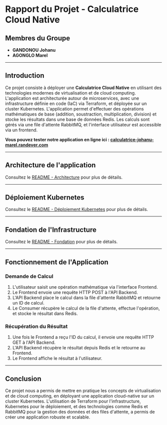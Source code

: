 # Rapport du Projet - Calculatrice Cloud Native

## Membres du Groupe
- **GANDONOU Johanu**
- **AGONGLO Marel**

---

## Introduction

Ce projet consiste à déployer une **Calculatrice Cloud Native** en utilisant des technologies modernes de virtualisation et de cloud computing. L'application est architecturée autour de microservices, avec une infrastructure définie en code (IaC) via Terraform, et déployée sur un cluster Kubernetes. L'application permet d'effectuer des opérations mathématiques de base (addition, soustraction, multiplication, division) et stocke les résultats dans une base de données Redis. Les calculs sont gérés via une file d'attente RabbitMQ, et l'interface utilisateur est accessible via un frontend.

**Vous pouvez tester notre application en ligne ici : [calculatrice-johanu-marel.randever.com](http://calculatrice-johanu-marel.randever.com/)**

---

## Architecture de l'application

Consultez le [README - Architecture](./application/README.md) pour plus de détails.

---

## Déploiement Kubernetes

Consultez le [README - Déploiement Kubernetes](./kubernetes/README.md) pour plus de détails.

---

## Fondation de l'Infrastructure

Consultez le [README - Fondation](./foundation/README.md) pour plus de détails.

---

## Fonctionnement de l'Application

### Demande de Calcul

1. L'utilisateur saisit une opération mathématique via l'interface Frontend.
2. Le Frontend envoie une requête HTTP POST à l'API Backend.
3. L'API Backend place le calcul dans la file d'attente RabbitMQ et retourne un ID de calcul.
4. Le Consumer récupère le calcul de la file d'attente, effectue l'opération, et stocke le résultat dans Redis.

### Récupération du Résultat

1. Une fois le Frontend a reçu l'ID du calcul, il envoie une requête HTTP GET à l'API Backend.
2. L'API Backend récupère le résultat depuis Redis et le retourne au Frontend.
3. Le Frontend affiche le résultat à l'utilisateur.

---

## Conclusion

Ce projet nous a permis de mettre en pratique les concepts de virtualisation et de cloud computing, en déployant une application cloud-native sur un cluster Kubernetes. L'utilisation de Terraform pour l'infrastructure, Kubernetes pour le déploiement, et des technologies comme Redis et RabbitMQ pour la gestion des données et des files d'attente, a permis de créer une application robuste et scalable.
